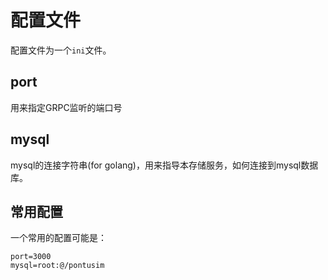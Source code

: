 # 配置文件

配置文件为一个`ini`文件。

## port

用来指定GRPC监听的端口号

## mysql

mysql的连接字符串(for golang)，用来指导本存储服务，如何连接到mysql数据库。

## 常用配置

一个常用的配置可能是：

```
port=3000
mysql=root:@/pontusim
```